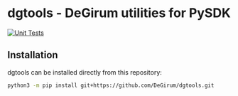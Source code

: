 # dgtools - DeGirum utilities for PySDK

[![Unit Tests](https://github.com/DeGirum/dgtools/actions/workflows/test.yml/badge.svg)](https://github.com/DeGirum/dgtools/actions/workflows/test.yml)

## Installation

dgtools can be installed directly from this repository:

```sh
python3 -m pip install git+https://github.com/DeGirum/dgtools.git
```

